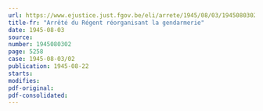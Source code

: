 ```yaml
---
url: https://www.ejustice.just.fgov.be/eli/arrete/1945/08/03/1945080302/justel
title-fr: "Arrêté du Régent réorganisant la gendarmerie"
date: 1945-08-03
source:
number: 1945080302
page: 5258
case: 1945-08-03/02
publication: 1945-08-22
starts:
modifies:
pdf-original:
pdf-consolidated:
---
```


